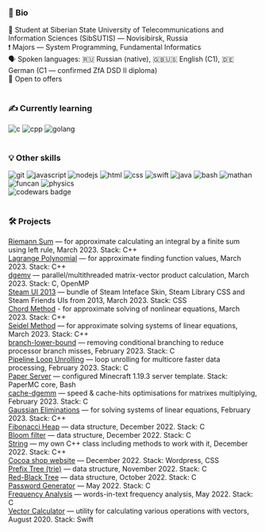 ### 🔖  Bio
📖 Student at Siberian State University of Telecommunications and Information Sciences (SibSUTIS) — Novisibirsk, Russia
<br>
❗ Majors — System Programming, Fundamental Informatics
<br>
🗣 Spoken languages: 🇷🇺 Russian (native), 🇬🇧🇺🇸 English (C1), 🇩🇪 German (C1 — confirmed ZfA DSD II diploma)
<br>
👷 Open to offers
<br><br>
### ✍  Currently learning
![c](https://img.shields.io/badge/c%20-%2300599C.svg?&style=flat&logo=c&logoColor=white)
![cpp](https://img.shields.io/badge/c++%20-%2300599C.svg?&style=flat&logo=c%2B%2B&ogoColor=white)
![golang](https://img.shields.io/badge/go-%2300ADD8.svg?&style=flat&logo=go&logoColor=white)
<br><br>
### 💡  Other skills
![git](https://img.shields.io/badge/git%20-%23F05033.svg?&style=flat&logo=git&logoColor=white)
![javascript](https://img.shields.io/badge/javascript%20-%23323330.svg?&style=flat&logo=javascript&logoColor=%23F7DF1E)
![nodejs](https://img.shields.io/badge/node.js%20-%2343853D.svg?&style=flat&logo=node.js&logoColor=white)
![html](https://img.shields.io/badge/html5%20-%23E34F26.svg?&style=flat&logo=html5&logoColor=white)
![css](https://img.shields.io/badge/css3%20-%231572B6.svg?&style=flat&logo=css3&logoColor=white)
![swift](https://img.shields.io/badge/swift-%23FA7343.svg?&style=flat&logo=swift&logoColor=white)
![java](https://img.shields.io/badge/java-%23ED8B00.svg?&style=flat&logo=java&logoColor=white)
![bash](https://img.shields.io/badge/shell_script%20-%23121011.svg?&style=flat&logo=gnu-bash&logoColor=white)
![mathan](https://img.shields.io/badge/-math%20analysis-blue)
![funcan](https://img.shields.io/badge/-functional%20analysis-blue)
![physics](https://img.shields.io/badge/-physics-blueviolet)
<br>
![codewars badge](https://www.codewars.com/users/allenvox/badges/small)
<br><br>
### 🛠 Projects
[Riemann Sum](https://github.com/allenvox/riemann-sum) — for approximate calculating an integral by a finite sum using left rule, March 2023. Stack: C++<br>
[Lagrange Polynomial](https://github.com/allenvox/lagrange-polynomial) — for approximate finding function values, March 2023. Stack: C++<br>
[dgemv](https://github.com/allenvox/dgemv) — parallel/multithreaded matrix-vector product calculation, March 2023. Stack: C, OpenMP<br>
[Steam UI 2013](https://github.com/allenvox/SteamUI-2013) — bundle of Steam Inteface Skin, Steam Library CSS and Steam Friends UIs from 2013, March 2023. Stack: CSS<br>
[Chord Method](https://github.com/allenvox/chord-method) - for approximate solving of nonlinear equations, March 2023. Stack: C++<br>
[Seidel Method](https://github.com/allenvox/seidel-method) — for approximate solving systems of linear equations, March 2023. Stack: C++<br>
[branch-lower-bound](https://github.com/allenvox/branch-lower-bound) — removing conditional branching to reduce processor branch misses, February 2023. Stack: C<br>
[Pipeline Loop Unrolling](https://github.com/allenvox/pipeline-loop-unrolling) — loop unrolling for multicore faster data processing, February 2023. Stack: C<br>
[Paper Server](https://github.com/allenvox/paper-server) — configured Minecraft 1.19.3 server template. Stack: PaperMC core, Bash<br>
[cache-dgemm](https://github.com/allenvox/cache-dgemm) — speed & cache-hits optimisations for matrixes multiplying, February 2023. Stack: C<br>
[Gaussian Eliminations](https://github.com/allenvox/gaussian-eliminations) — for solving systems of linear equations, February 2023. Stack: C++<br>
[Fibonacci Heap](https://github.com/allenvox/fibonacci-heap) — data structure, December 2022. Stack: C<br>
[Bloom filter](https://github.com/allenvox/bloom-filter) — data structure, December 2022. Stack: C<br>
[String](https://github.com/allenvox/string) — my own C++ class including methods to work with it, December 2022. Stack: C++<br>
[Cocoa shop website](https://github.com/allenvox/cocoa-shop-wp-site) — December 2022. Stack: Wordpress, CSS<br>
[Prefix Tree (trie)](https://github.com/allenvox/prefix-tree) — data structure, November 2022. Stack: C<br>
[Red-Black Tree](https://github.com/allenvox/red-black-tree) — data structure, October 2022. Stack: C<br>
[Password Generator](https://github.com/allenvox/pawg) — May 2022. Stack: C<br>
[Frequency Analysis](https://github.com/allenvox/frequency-analysis) — words-in-text frequency analysis, May 2022. Stack: C<br>
[Vector Calculator](https://github.com/allenvox/vector-calculator) — utility for calculating various operations with vectors, August 2020. Stack: Swift<br>
